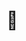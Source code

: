 # 👋

<!--# Hello there! 👋
Wan Saifulamri (also known as Astra)
<br>Lua & JS Enthusiast
<br>Data Addict
<br><br>
💬 A Roblox Metaverse Experience Developer, Programmer, Animator, UI/UX and Game Design Consultant who works as an independent contractor to genre-leading games, studios and companies.
<br><br>
😄 Looking to venture into the business of metaverse, game developments and data analytics.
<br><br>
🔭 Independent game developer on the Roblox user-generated content platform. In this role, I have contributed to the development of some of the highest-grossing experiences in the metaverse, demonstrating skills in programming, animation, experience design, and optimization consulting. I have served in capacities including a technical consultant, project director, general programmer, and creative designer for games with up to 500 million plays.
<br><br>
😱 I direct a bunch of amazing people over at Objekk, check us out! https://objekk.com
<br><br>
🔗 Let’s connect. You can find me on<br>
<!--LinkedIn: https://www.linkedin.com/in/saifamri/<br>
Discord: astra#1365<br>
Email: wan@objekk.com
-->

<!--
**astrajs/astrajs** is a ✨ _special_ ✨ repository because its `README.md` (this file) appears on your GitHub profile.

Here are some ideas to get you started:

- 🔭 I’m currently working on ...
- 🌱 I’m currently learning ...
- 👯 I’m looking to collaborate on ...
- 🤔 I’m looking for help with ...
- 💬 Ask me about ...
- 📫 How to reach me: ...
- 😄 Pronouns: ...
- ⚡ Fun fact: ...
-->
